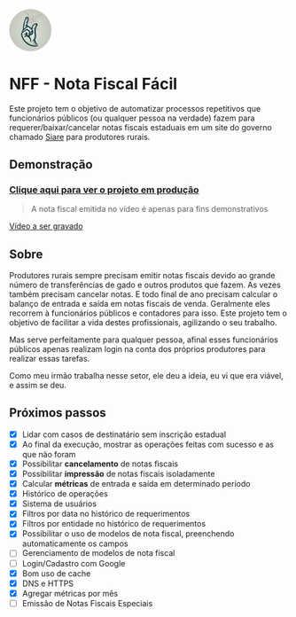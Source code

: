 <img src="./web/static/icons/logo.png" width="15%" alt="NFF main icon">

# NFF - Nota Fiscal Fácil

Este projeto tem o objetivo de automatizar processos repetitivos que funcionários públicos (ou qualquer pessoa na verdade) fazem para requerer/baixar/cancelar notas fiscais estaduais em um site do governo chamado [Siare](https://www2.fazenda.mg.gov.br/sol/) para produtores rurais.

## Demonstração

### [Clique aqui para ver o projeto em produção](https://notafiscalfacil.com)

> A nota fiscal emitida no vídeo é apenas para fins demonstrativos

[Vídeo a ser gravado]()

## Sobre

Produtores rurais sempre precisam emitir notas fiscais devido ao grande número de transferências de gado e outros produtos que fazem. As vezes também precisam cancelar notas. E todo final de ano precisam calcular o balanço de entrada e saída em notas fiscais de venda. Geralmente eles recorrem à funcionários públicos e contadores para isso. Este projeto tem o objetivo de facilitar a vida destes profissionais, agilizando o seu trabalho.

Mas serve perfeitamente para qualquer pessoa, afinal esses funcionários públicos apenas realizam login na conta dos próprios produtores para realizar essas tarefas.

Como meu irmão trabalha nesse setor, ele deu a ideia, eu vi que era viável, e assim se deu.

## Próximos passos

- [x] Lidar com casos de destinatário sem inscrição estadual
- [x] Ao final da execução, mostrar as operações feitas com sucesso e as que não foram
- [x] Possibilitar **cancelamento** de notas fiscais
- [x] Possibilitar **impressão** de notas fiscais isoladamente
- [x] Calcular **métricas** de entrada e saída em determinado período
- [x] Histórico de operações
- [x] Sistema de usuários
- [x] Filtros por data no histórico de requerimentos
- [x] Filtros por entidade no histórico de requerimentos
- [x] Possibilitar o uso de modelos de nota fiscal, preenchendo automaticamente os campos
- [ ] Gerenciamento de modelos de nota fiscal
- [ ] Login/Cadastro com Google
- [x] Bom uso de cache
- [x] DNS e HTTPS
- [x] Agregar métricas por mês
- [ ] Emissão de Notas Fiscais Especiais
